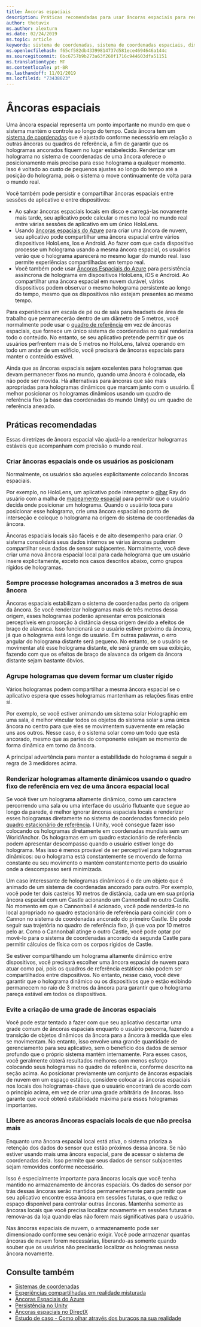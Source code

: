 ```yaml
---
title: Âncoras espaciais
description: Práticas recomendadas para usar âncoras espaciais para renderizar hologramas estáveis.
author: thetuvix
ms.author: alexturn
ms.date: 02/24/2019
ms.topic: article
keywords: sistema de coordenadas, sistema de coordenadas espaciais, dimensionamento do mundo, mundo, escala, posição, orientação, âncora, âncora espacial, bloqueado pelo mundo, bloqueio de mundo, persistência, compartilhamento
ms.openlocfilehash: f65cf582db43399814737d581ece4694646a144c
ms.sourcegitcommit: 6bc6757b9b273a63f260f1716c944603dfa51151
ms.translationtype: MT
ms.contentlocale: pt-BR
ms.lasthandoff: 11/01/2019
ms.locfileid: "73438023"
---
```

# <a name="spatial-anchors"></a>Âncoras espaciais

Uma âncora espacial representa um ponto importante no mundo em que o sistema mantém o controle ao longo do tempo. Cada âncora tem um [sistema de coordenadas](coordinate-systems.md) que é ajustado conforme necessário em relação a outras âncoras ou quadros de referência, a fim de garantir que os hologramas ancorados fiquem no lugar estabelecido.  Renderizar um holograma no sistema de coordenadas de uma âncora oferece o posicionamento mais preciso para esse holograma a qualquer momento. Isso é voltado ao custo de pequenos ajustes ao longo do tempo até a posição do holograma, pois o sistema o move continuamente de volta para o mundo real.

Você também pode persistir e compartilhar âncoras espaciais entre sessões de aplicativo e entre dispositivos:
* Ao salvar âncoras espaciais locais em disco e carregá-las novamente mais tarde, seu aplicativo pode calcular o mesmo local no mundo real entre várias sessões de aplicativo em um único HoloLens.
* Usando <a href="https://docs.microsoft.com/azure/spatial-anchors/overview" target="_blank">âncoras espaciais do Azure</a> para criar uma âncora de nuvem, seu aplicativo pode compartilhar uma âncora espacial entre vários dispositivos HoloLens, Ios e Android. Ao fazer com que cada dispositivo processe um holograma usando a mesma âncora espacial, os usuários verão que o holograma aparecerá no mesmo lugar do mundo real. Isso permite experiências compartilhadas em tempo real.
* Você também pode usar <a href="https://docs.microsoft.com/azure/spatial-anchors/overview" target="_blank">Âncoras Espaciais do Azure</a> para persistência assíncrona de holograma em dispositivos HoloLens, iOS e Android. Ao compartilhar uma âncora espacial em nuvem durável, vários dispositivos podem observar o mesmo holograma persistente ao longo do tempo, mesmo que os dispositivos não estejam presentes ao mesmo tempo.

Para experiências em escala de pé ou de sala para headsets de área de trabalho que permanecerão dentro de um diâmetro de 5 metros, você normalmente pode usar o [quadro de referência](coordinate-systems.md#stage-frame-of-reference) em vez de âncoras espaciais, que fornece um único sistema de coordenadas no qual renderiza todo o conteúdo. No entanto, se seu aplicativo pretende permitir que os usuários perfrentem mais de 5 metros no HoloLens, talvez operando em todo um andar de um edifício, você precisará de âncoras espaciais para manter o conteúdo estável.

Ainda que as âncoras espaciais sejam excelentes para hologramas que devam permanecer fixos no mundo, quando uma âncora é colocada, ela não pode ser movida. Há alternativas para âncoras que são mais apropriadas para hologramas dinâmicos que marcam junto com o usuário. É melhor posicionar os hologramas dinâmicos usando um quadro de referência fixo (a base das coordenadas do mundo Unity) ou um quadro de referência anexado.

## <a name="best-practices"></a>Práticas recomendadas

Essas diretrizes de âncora espacial vão ajudá-lo a renderizar hologramas estáveis que acompanham com precisão o mundo real.

### <a name="create-spatial-anchors-where-users-place-them"></a>Criar âncoras espaciais onde os usuários as posicionam

Normalmente, os usuários são aqueles explicitamente colocando âncoras espaciais.

Por exemplo, no HoloLens, um aplicativo pode interceptar o [olhar](gaze-and-commit.md) Ray do usuário com a malha de [mapeamento espacial](spatial-mapping.md) para permitir que o usuário decida onde posicionar um holograma. Quando o usuário toca para posicionar esse holograma, crie uma âncora espacial no ponto de interseção e coloque o holograma na origem do sistema de coordenadas da âncora.

Âncoras espaciais locais são fáceis e de alto desempenho para criar. O sistema consolidará seus dados internos se várias âncoras puderem compartilhar seus dados de sensor subjacentes. Normalmente, você deve criar uma nova âncora espacial local para cada holograma que um usuário insere explicitamente, exceto nos casos descritos abaixo, como grupos rígidos de hologramas.

### <a name="always-render-anchored-holograms-within-3-meters-of-their-anchor"></a>Sempre processe hologramas ancorados a 3 metros de sua âncora

Âncoras espaciais estabilizam o sistema de coordenadas perto da origem da âncora. Se você renderizar hologramas mais de três metros dessa origem, esses hologramas poderão apresentar erros posicionais perceptíveis em proporção à distância dessa origem devido a efeitos de braço de alavanca. Isso funcionará se o usuário estiver próximo da âncora, já que o holograma está longe do usuário. Em outras palavras, o erro angular do holograma distante será pequeno. No entanto, se o usuário se movimentar até esse holograma distante, ele será grande em sua exibição, fazendo com que os efeitos de braço de alavanca da origem da âncora distante sejam bastante óbvios.

### <a name="group-holograms-that-should-form-a-rigid-cluster"></a>Agrupe hologramas que devem formar um cluster rígido

Vários hologramas podem compartilhar a mesma âncora espacial se o aplicativo espera que esses hologramas mantenham as relações fixas entre si.

Por exemplo, se você estiver animando um sistema solar Holographic em uma sala, é melhor vincular todos os objetos do sistema solar a uma única âncora no centro para que eles se movimentem suavemente em relação uns aos outros. Nesse caso, é o sistema solar como um todo que está ancorado, mesmo que as partes do componente estejam se momento de forma dinâmica em torno da âncora.

A principal advertência para manter a estabilidade do holograma é seguir a regra de 3 medidores acima.

### <a name="render-highly-dynamic-holograms-using-the-stationary-frame-of-reference-instead-of-a-local-spatial-anchor"></a>Renderizar hologramas altamente dinâmicos usando o quadro fixo de referência em vez de uma âncora espacial local

Se você tiver um holograma altamente dinâmico, como um caractere percorrendo uma sala ou uma interface do usuário flutuante que segue ao longo da parede, é melhor ignorar âncoras espaciais locais e renderizar esses hologramas diretamente no sistema de coordenadas fornecido pelo [ quadro estacionário de referência](coordinate-systems.md#stationary-frame-of-reference). I Unity, você consegue fazer isso colocando os hologramas diretamente em coordenadas mundiais sem um WorldAnchor. Os hologramas em um quadro estacionário de referência podem apresentar descompasso quando o usuário estiver longe do holograma. Mas isso é menos provável de ser perceptível para hologramas dinâmicos: ou o holograma está constantemente se movendo de forma constante ou seu movimento o mantém constantemente perto do usuário onde a descompasso será minimizada.

Um caso interessante de hologramas dinâmicos é o de um objeto que é animado de um sistema de coordenadas ancorado para outro. Por exemplo, você pode ter dois castelos 10 metros de distância, cada um em sua própria âncora espacial com um Castle acionando um Cannonball no outro Castle. No momento em que o Cannonball é acionado, você pode renderizá-lo no local apropriado no quadro estacionário de referência para coincidir com o Cannon no sistema de coordenadas ancorado do primeiro Castle. Ele pode seguir sua trajetória no quadro de referência fixo, já que voa por 10 metros pelo ar. Como o Cannonball atinge o outro Castle, você pode optar por movê-lo para o sistema de coordenadas ancorado da segunda Castle para permitir cálculos de física com os corpos rígidos de Castle.

Se estiver compartilhando um holograma altamente dinâmico entre dispositivos, você precisará escolher uma âncora espacial de nuvem para atuar como pai, pois os quadros de referência estáticos não podem ser compartilhados entre dispositivos.  No entanto, nesse caso, você deve garantir que o holograma dinâmico ou os dispositivos que o estão exibindo permanecem no raio de 3 metros da âncora para garantir que o holograma pareça estável em todos os dispositivos.

### <a name="avoid-creating-a-grid-of-spatial-anchors"></a>Evite a criação de uma grade de âncoras espaciais

Você pode estar tentado a fazer com que seu aplicativo descartar uma grade comum de âncoras espaciais enquanto o usuário percorra, fazendo a transição de objetos dinâmicos da âncora para a âncora à medida que eles se movimentam. No entanto, isso envolve uma grande quantidade de gerenciamento para seu aplicativo, sem o benefício dos dados de sensor profundo que o próprio sistema mantém internamente. Para esses casos, você geralmente obterá resultados melhores com menos esforço colocando seus hologramas no quadro de referência, conforme descrito na seção acima.
Ao posicionar previamente um conjunto de âncoras espaciais de nuvem em um espaço estático, considere colocar as âncoras espaciais nos locais dos hologramas-chave que o usuário encontrará de acordo com o princípio acima, em vez de criar uma grade arbitrária de âncoras. Isso garante que você obterá estabilidade máxima para esses hologramas importantes.

### <a name="release-local-spatial-anchors-you-no-longer-need"></a>Libere as ancoras âncoras espaciais locais de que não precisa mais

Enquanto uma âncora espacial local está ativa, o sistema prioriza a retenção dos dados do sensor que estão próximos dessa âncora. Se não estiver usando mais uma âncora espacial, pare de acessar o sistema de coordenadas dela. Isso permite que seus dados de sensor subjacentes sejam removidos conforme necessário.

Isso é especialmente importante para âncoras locais que você tenha mantido no armazenamento de âncoras espaciais. Os dados do sensor por trás dessas âncoras serão mantidos permanentemente para permitir que seu aplicativo encontre essa âncora em sessões futuras, o que reduz o espaço disponível para controlar outras âncoras. Mantenha somente as âncoras locais que você precisa localizar novamente em sessões futuras e remova-as da loja quando elas não forem mais significativas para o usuário.

Nas âncoras espaciais de nuvem, o armazenamento pode ser dimensionado conforme seu cenário exigir. Você pode armazenar quantas âncoras de nuvem forem necessárias, liberando-as somente quando souber que os usuários não precisarão localizar os hologramas nessa âncora novamente.

## <a name="see-also"></a>Consulte também
* [Sistemas de coordenadas](coordinate-systems.md)
* [Experiências compartilhadas em realidade misturada](shared-experiences-in-mixed-reality.md)
* <a href="https://docs.microsoft.com/azure/spatial-anchors" target="_blank">Âncoras Espaciais do Azure</a>
* [Persistência no Unity](persistence-in-unity.md)
* [Âncoras espaciais no DirectX](coordinate-systems-in-directx.md#place-holograms-in-the-world-using-spatial-anchors)
* [Estudo de caso - Como olhar através dos buracos na sua realidade](case-study-looking-through-holes-in-your-reality.md)
